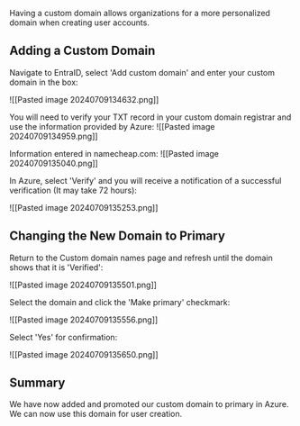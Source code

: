 Having a custom domain allows organizations for a more personalized domain when creating user accounts. 

## Adding a Custom Domain

Navigate to EntraID, select 'Add custom domain' and enter your custom domain in the box:

![[Pasted image 20240709134632.png]]

You will need to verify your TXT record in your custom domain registrar and use the information provided by Azure:
![[Pasted image 20240709134959.png]]

Information entered in namecheap.com:
![[Pasted image 20240709135040.png]]

In Azure, select 'Verify' and you will receive a notification of a successful verification (It may take 72 hours):

![[Pasted image 20240709135253.png]]


## Changing the New Domain to Primary
Return to the Custom domain names page and refresh until the domain shows that it is 'Verified':

![[Pasted image 20240709135501.png]]

Select the domain and click the 'Make primary' checkmark:

![[Pasted image 20240709135556.png]]

Select 'Yes' for confirmation:

![[Pasted image 20240709135650.png]]

## Summary
We have now added and promoted our custom domain to primary in Azure. We can now use this domain for user creation. 